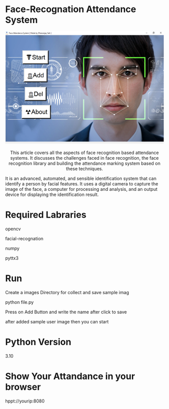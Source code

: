 
# Face-Recognation Attendance System
<p align="center">
<img src="https://github.com/rootuserdj/Face-recognition/blob/master/Screenshot.png" ><br>
<br>This article covers all the aspects of face recognition based attendance systems. It discusses the challenges faced in face recognition, the face recognition library and building the attendance marking system based on these techniques.</p>


It is an advanced, automated, and sensible identification system that can identify a person by facial features. It uses a digital camera to capture the image of the face, a computer for processing and analysis, and an output device for displaying the identification result.


# Required Labraries

 opencv


 facial-recognation


 numpy


 pyttx3
 

# Run
  Create a images Directory for collect and save sample imag


 python file.py


 Press on Add Button and write the name after click to save 



 after added sample user image then you can start 

 # Python Version 

   3.10


# Show Your Attandance in your browser


   hppt://yourip:8080
 


